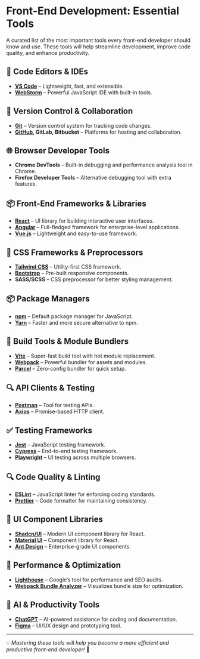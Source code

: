 # Front-End Development: Essential Tools

A curated list of the most important tools every front-end developer should know and use. These tools will help streamline development, improve code quality, and enhance productivity.

## 🚀 Code Editors & IDEs
- **[VS Code](https://code.visualstudio.com/)** – Lightweight, fast, and extensible.
- **[WebStorm](https://www.jetbrains.com/webstorm/)** – Powerful JavaScript IDE with built-in tools.

## 🔄 Version Control & Collaboration
- **[Git](https://git-scm.com/)** – Version control system for tracking code changes.
- **[GitHub](https://github.com/), GitLab, Bitbucket** – Platforms for hosting and collaboration.

## 🌐 Browser Developer Tools
- **Chrome DevTools** – Built-in debugging and performance analysis tool in Chrome.
- **Firefox Developer Tools** – Alternative debugging tool with extra features.

## 📦 Front-End Frameworks & Libraries
- **[React](https://react.dev/)** – UI library for building interactive user interfaces.
- **[Angular](https://angular.io/)** – Full-fledged framework for enterprise-level applications.
- **[Vue.js](https://vuejs.org/)** – Lightweight and easy-to-use framework.

## 🎨 CSS Frameworks & Preprocessors
- **[Tailwind CSS](https://tailwindcss.com/)** – Utility-first CSS framework.
- **[Bootstrap](https://getbootstrap.com/)** – Pre-built responsive components.
- **SASS/SCSS** – CSS preprocessor for better styling management.

## 📦 Package Managers
- **[npm](https://www.npmjs.com/)** – Default package manager for JavaScript.
- **[Yarn](https://yarnpkg.com/)** – Faster and more secure alternative to npm.

## 🔧 Build Tools & Module Bundlers
- **[Vite](https://vitejs.dev/)** – Super-fast build tool with hot module replacement.
- **[Webpack](https://webpack.js.org/)** – Powerful bundler for assets and modules.
- **[Parcel](https://parceljs.org/)** – Zero-config bundler for quick setup.

## 🔍 API Clients & Testing
- **[Postman](https://www.postman.com/)** – Tool for testing APIs.
- **[Axios](https://axios-http.com/)** – Promise-based HTTP client.

## ✅ Testing Frameworks
- **[Jest](https://jestjs.io/)** – JavaScript testing framework.
- **[Cypress](https://www.cypress.io/)** – End-to-end testing framework.
- **[Playwright](https://playwright.dev/)** – UI testing across multiple browsers.

## 🔍 Code Quality & Linting
- **[ESLint](https://eslint.org/)** – JavaScript linter for enforcing coding standards.
- **[Prettier](https://prettier.io/)** – Code formatter for maintaining consistency.

## 🎨 UI Component Libraries
- **[Shadcn/UI](https://ui.shadcn.com/)** – Modern UI component library for React.
- **[Material UI](https://mui.com/)** – Component library for React.
- **[Ant Design](https://ant.design/)** – Enterprise-grade UI components.

## 🚀 Performance & Optimization
- **[Lighthouse](https://developer.chrome.com/docs/lighthouse/)** – Google’s tool for performance and SEO audits.
- **[Webpack Bundle Analyzer](https://www.npmjs.com/package/webpack-bundle-analyzer)** – Visualizes bundle size for optimization.

## 🧠 AI & Productivity Tools
- **[ChatGPT](https://openai.com/)** – AI-powered assistance for coding and documentation.
- **[Figma](https://www.figma.com/)** – UI/UX design and prototyping tool.

---
💡 *Mastering these tools will help you become a more efficient and productive front-end developer!* 🚀
